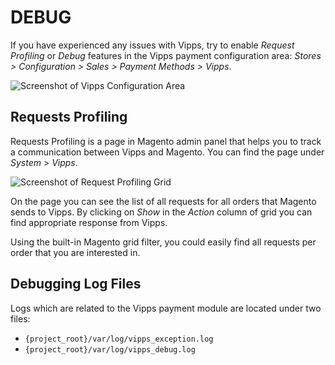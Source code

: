 # DEBUG

If you have experienced any issues with Vipps, try to enable *Request Profiling* or *Debug* features
in the Vipps payment configuration area: *Stores > Configuration > Sales > Payment Methods > Vipps*.

![Screenshot of Vipps Configuration Area](docs/images/vipps_basic.png)

## Requests Profiling

Requests Profiling is a page in Magento admin panel that helps you to track a communication between Vipps and Magento.
You can find the page under *System* > *Vipps*.

![Screenshot of Request Profiling Grid](docs/images/request_profiling.png)

On the page you can see the list of all requests for all orders that Magento sends to Vipps.
By clicking on *Show* in the *Action* column of grid you can find appropriate response from Vipps.

Using the built-in Magento grid filter, you could easily find all requests per order that you are interested in.

## Debugging Log Files

Logs which are related to the Vipps payment module are located under two files:
* `{project_root}/var/log/vipps_exception.log`
* `{project_root}/var/log/vipps_debug.log`
